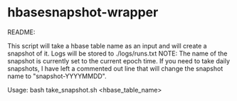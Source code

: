 # hbasesnapshot-wrapper

README:



This script will take a hbase table name as an input and will create a snapshot of it. Logs will be stored to ./logs/runs.txt
NOTE: The name of the snapshot is currently set to the current epoch time. If you need to take daily snapshots, I have left a commented out line that will change the snapshot name to "snapshot-YYYYMMDD".

Usage:
bash take_snapshot.sh <hbase_table_name>

